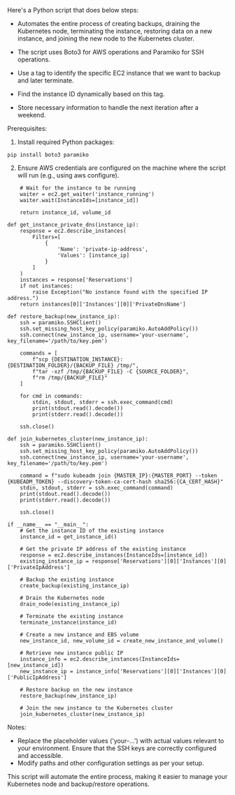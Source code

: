 Here's a Python script that does below steps:

- Automates the entire process of creating backups, draining the Kubernetes node, terminating the instance, restoring data on a new instance, and joining the new node to the Kubernetes cluster. 

- The script uses Boto3 for AWS operations and Paramiko for SSH operations.

- Use a tag to identify the specific EC2 instance that we want to backup and later terminate.

- Find the instance ID dynamically based on this tag.

- Store necessary information to handle the next iteration after a weekend.

Prerequisites:
1. Install required Python packages:
```
pip install boto3 paramiko
```
2. Ensure AWS credentials are configured on the machine where the script will run (e.g., using aws configure).
```
    # Wait for the instance to be running
    waiter = ec2.get_waiter('instance_running')
    waiter.wait(InstanceIds=[instance_id])

    return instance_id, volume_id

def get_instance_private_dns(instance_ip):
    response = ec2.describe_instances(
        Filters=[
            {
                'Name': 'private-ip-address',
                'Values': [instance_ip]
            }
        ]
    )
    instances = response['Reservations']
    if not instances:
        raise Exception("No instance found with the specified IP address.")
    return instances[0]['Instances'][0]['PrivateDnsName']

def restore_backup(new_instance_ip):
    ssh = paramiko.SSHClient()
    ssh.set_missing_host_key_policy(paramiko.AutoAddPolicy())
    ssh.connect(new_instance_ip, username='your-username', key_filename='/path/to/key.pem')

    commands = [
        f"scp {DESTINATION_INSTANCE}:{DESTINATION_FOLDER}/{BACKUP_FILE} /tmp/",
        f"tar -xzf /tmp/{BACKUP_FILE} -C {SOURCE_FOLDER}",
        f"rm /tmp/{BACKUP_FILE}"
    ]

    for cmd in commands:
        stdin, stdout, stderr = ssh.exec_command(cmd)
        print(stdout.read().decode())
        print(stderr.read().decode())

    ssh.close()

def join_kubernetes_cluster(new_instance_ip):
    ssh = paramiko.SSHClient()
    ssh.set_missing_host_key_policy(paramiko.AutoAddPolicy())
    ssh.connect(new_instance_ip, username='your-username', key_filename='/path/to/key.pem')

    command = f"sudo kubeadm join {MASTER_IP}:{MASTER_PORT} --token {KUBEADM_TOKEN} --discovery-token-ca-cert-hash sha256:{CA_CERT_HASH}"
    stdin, stdout, stderr = ssh.exec_command(command)
    print(stdout.read().decode())
    print(stderr.read().decode())

    ssh.close()

if __name__ == "__main__":
    # Get the instance ID of the existing instance
    instance_id = get_instance_id()

    # Get the private IP address of the existing instance
    response = ec2.describe_instances(InstanceIds=[instance_id])
    existing_instance_ip = response['Reservations'][0]['Instances'][0]['PrivateIpAddress']

    # Backup the existing instance
    create_backup(existing_instance_ip)

    # Drain the Kubernetes node
    drain_node(existing_instance_ip)

    # Terminate the existing instance
    terminate_instance(instance_id)

    # Create a new instance and EBS volume
    new_instance_id, new_volume_id = create_new_instance_and_volume()

    # Retrieve new instance public IP
    instance_info = ec2.describe_instances(InstanceIds=[new_instance_id])
    new_instance_ip = instance_info['Reservations'][0]['Instances'][0]['PublicIpAddress']

    # Restore backup on the new instance
    restore_backup(new_instance_ip)

    # Join the new instance to the Kubernetes cluster
    join_kubernetes_cluster(new_instance_ip)
```
Notes:
- Replace the placeholder values ('your-...') with actual values relevant to your environment.
Ensure that the SSH keys are correctly configured and accessible.
- Modify paths and other configuration settings as per your setup.

This script will automate the entire process, making it easier to manage your Kubernetes node and backup/restore operations.